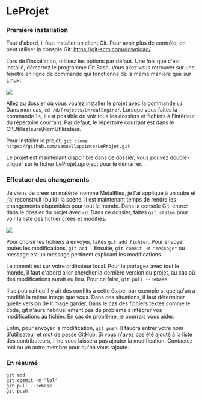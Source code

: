 # LeProjet

### Première installation ###

Tout d'abord, il faut installer un client Git. Pour avoir plus de contrôle, on peut utiliser la console Git: https://git-scm.com/download/

Lors de l'installation, utilisez les options par défaut. Une fois que c'est installé, démarrez le programme Git Bash. Vous allez vous retrouver sur une fenêtre en ligne de commande qui fonctionne de la même manière que sur Linux:

![](http://i.imgur.com/9SSrbD9.png)

Allez au dossier où vous voulez installer le projet avec la commande `cd`. Dans mon cas, `cd /d/Projects/UnrealEngine/`.
Lorsque vous faites la commande `ls`, il est possible de voir tous les dossiers et fichiers à l'intérieur du répertoire courrant.
Par défaut, le répertoire courrant est dans le C:\Utilisateurs\NomUtilisateur.

Pour installer le projet, `git clone https://github.com/samuellapointe/LeProjet.git`

Le projet est maintenant disponible dans ce dossier, vous pouvez double-cliquer sur le ficher LeProjet.uproject pour le démarrer. 
### Effectuer des changements ###

Je viens de créer un matériel nommé MetalBleu, je l'ai appliqué à un cube et j'ai reconstruit (build) la scène. Il est maintenant temps de rendre les changements disponibles pour tout le monde. Dans la console Git, entrez dans le dossier du projet avec `cd`. Dans ce dossier, faites `git status` pour voir la liste des fichier créés et modifiés:

![](http://i.imgur.com/GL6N25Q.png)

Pour choisir les fichiers à envoyer, faites `git add fichier`. Pour envoyer toutes les modifications, `git add .` Ensuite, `git commit -m "message"` où message est un message pertinent explicant les modifications.

Le commit est sur votre ordinateur local. Pour le partagez avec tout le monde, il faut d'abord aller chercher la dernière version du projet, au cas où des modifications aurait eu lieu. Pour ce faire, `git pull --rebase`.

Il se pourrait qu'il y ait des conflits à cette étape, par exemple si quelqu'un a modifié la même image que vous. Dans ces situations, il faut déterminer quelle version de l'image garder. Dans le cas des fichiers textes comme le code, git n'aura habituellement pas de problème à intégrer vos modifications au fichier. En cas de problème, je pourrais vous aider.

Enfin, pour envoyer la modification, `git push`. Il faudra entrer votre nom d'utilisateur et mot de passe GitHub. Si vous n'avez pas été ajouté à la liste des contributeurs, il ne vous laissera pas ajouter la modification. Contactez moi ou un autre membre pour qu'on vous rajoute.

### En résumé ###
    git add .
    git commit -m "lol"
    git pull --rebase
    git push
